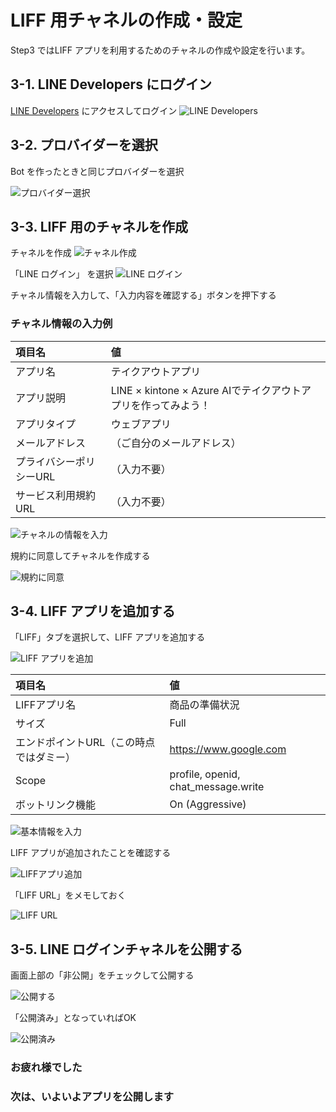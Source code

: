 # LIFF 用チャネルの作成・設定

Step3 ではLIFF アプリを利用するためのチャネルの作成や設定を行います。


## 3-1. LINE Developers にログイン

[LINE Developers](https://developers.line.biz/ja/) にアクセスしてログイン
![LINE Developers](https://raw.githubusercontent.com/sumihiro3/katacoda-scenarios/master/LineBotBasicCourse/LineBotBasicScenario/images/LINEDevelopers.png)


## 3-2. プロバイダーを選択

 Bot を作ったときと同じプロバイダーを選択
 
![プロバイダー選択](https://raw.githubusercontent.com/sumihiro3/katacoda-scenarios/master/LineBotBasicCourse/LineBotBasicScenario/images/ProviderList.png)


## 3-3. LIFF 用のチャネルを作成

チャネルを作成
![チャネル作成](https://raw.githubusercontent.com/sumihiro3/katacoda-scenarios/master/LineBotBasicCourse/LineBotBasicScenario/images/NewChannel.png)

「LINE ログイン」 を選択
![LINE ログイン](https://raw.githubusercontent.com/sumihiro3/katacoda-scenarios/master/LiffKintoneQuestionaryCourse/SetupBotAndLiff/images/SelectLineLogin.png)

チャネル情報を入力して、「入力内容を確認する」ボタンを押下する

### チャネル情報の入力例

|  項目名  |  値  |
| :-- | :-- |
|  アプリ名  |  テイクアウトアプリ  |
|  アプリ説明  |  LINE × kintone × Azure AIでテイクアウトアプリを作ってみよう！  |
|  アプリタイプ  |  ウェブアプリ  |
|  メールアドレス  |  （ご自分のメールアドレス）  |
|  プライバシーポリシーURL  |  （入力不要）  |
|  サービス利用規約URL  |  （入力不要）  |


![チャネルの情報を入力](https://raw.githubusercontent.com/sumihiro3/katacoda-scenarios/master/LiffKintoneQuestionaryCourse/SetupBotAndLiff/images/InputLoginChannelSetting.png)

規約に同意してチャネルを作成する

![規約に同意](https://raw.githubusercontent.com/sumihiro3/katacoda-scenarios/master/LiffKintoneQuestionaryCourse/SetupBotAndLiff/images/AgreeTerms.png)

## 3-4. LIFF アプリを追加する

「LIFF」タブを選択して、LIFF アプリを追加する

![LIFF アプリを追加](https://raw.githubusercontent.com/sumihiro3/katacoda-scenarios/master/LiffKintoneQuestionaryCourse/SetupBotAndLiff/images/AddLiffApp.png)

|  項目名  |  値  |
| :-- | :-- |
|  LIFFアプリ名  |  商品の準備状況  |
|  サイズ  |  Full  |
|  エンドポイントURL（この時点ではダミー）  |  https://www.google.com  |
|  Scope  |  profile, openid, chat_message.write  |
|  ボットリンク機能  |  On (Aggressive)  |

![基本情報を入力](https://raw.githubusercontent.com/sumihiro3/katacoda-scenarios/master/LiffKintoneQuestionaryCourse/SetupBotAndLiff/images/InputLiffAppSettings.png)


LIFF アプリが追加されたことを確認する

![LIFFアプリ追加](https://raw.githubusercontent.com/sumihiro3/katacoda-scenarios/master/LiffKintoneQuestionaryCourse/SetupBotAndLiff/images/LiffAppCreated.png)


「LIFF URL」をメモしておく

![LIFF URL](https://raw.githubusercontent.com/sumihiro3/katacoda-scenarios/master/LiffKintoneQuestionaryCourse/SetupBotAndLiff/images/CopyLiffUrl.png)


## 3-5. LINE ログインチャネルを公開する

画面上部の「非公開」をチェックして公開する

![公開する](https://raw.githubusercontent.com/sumihiro3/katacoda-scenarios/master/LiffKintoneQuestionaryCourse/SetupBotAndLiff/images/PublishChannel.png)

「公開済み」となっていればOK

![公開済み](https://raw.githubusercontent.com/sumihiro3/katacoda-scenarios/master/LiffKintoneQuestionaryCourse/SetupBotAndLiff/images/ChannelPublished.png)

### お疲れ様でした
### 次は、いよいよアプリを公開します